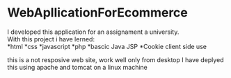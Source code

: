 # WebApllicationForEcommerce
I developed this application for an assignament a university.  
With this project i have lerned:  
*html
*css
*javascript
*php
*bascic Java JSP
*Cookie client side use

this is a not resposive web site, work well only from desktop
I have deplyed this using apache and tomcat on a linux machine
